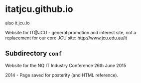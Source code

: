 # itatjcu.github.io
also it.jcu.io

Website for IT@JCU - general promotion and interest site, not a replacement for our core JCU site: http://www.jcu.edu.au/it

Subdirectory `conf`
-------------------

Website for the NQ IT Industry Conference
26th June 2015

2014 - Page saved for posterity (and HTML reference).
